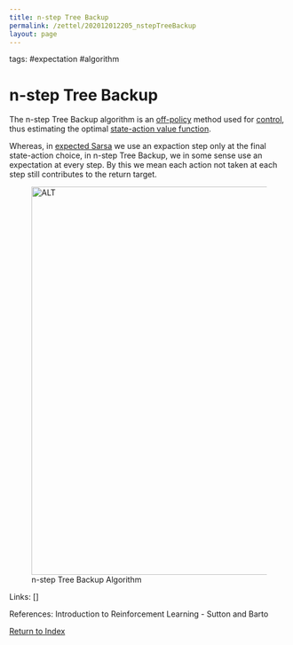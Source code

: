 ```yaml
---
title: n-step Tree Backup
permalink: /zettel/202012012205_nstepTreeBackup
layout: page
---
```

tags: #expectation #algorithm

# n-step Tree Backup

The n-step Tree Backup algorithm is an [off-policy](202011301312_offPolicyMethods) method 
used for [control](TODOs), thus estimating the optimal [state-action value function](202011221903_actionValueFunction).

Whereas, in [expected Sarsa](202011302147_expectedSarsa) we use an expaction 
step only at the final state-action choice, in n-step Tree Backup, we in some sense 
use an expectation at every step. By this we mean each action not taken at each step 
still contributes to the return target.

<figure>
  <img src="/zettel/Images/ReinforcementLearning/NStepTreeBackupQ.png"
     alt="ALT"
     class="centerImage"
     style="width: 700px;" />
  <figcaption> n-step Tree Backup Algorithm </figcaption>     
</figure>

Links: []

References: Introduction to Reinforcement Learning - Sutton and Barto

[Return to Index](index)